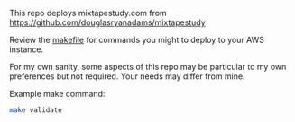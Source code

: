This repo deploys mixtapestudy.com from https://github.com/douglasryanadams/mixtapestudy

Review the [makefile](./makefile) for commands you might to deploy to your AWS instance.

For my own sanity, some aspects of this repo may be particular to my own preferences but not required. Your needs may differ from mine.

Example make command:

```bash
make validate
```
